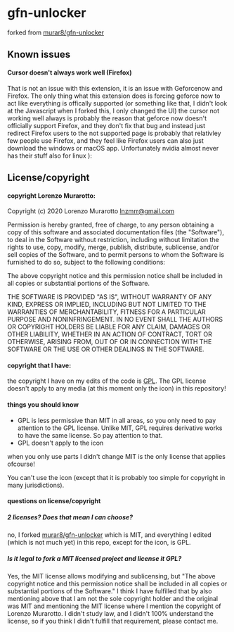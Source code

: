 # gfn-unlocker
forked from [murar8/gfn-unlocker](https://github.com/murar8/gfn-unlocker)
## Known issues
#### Cursor doesn't always work well (Firefox)
That is not an issue with this extension, it is an issue with Geforcenow and Firefox. The only thing what this extension does is forcing geforce now to act like everything is offically supported (or something like that, I didn't look at the Javascript when I forked this, I only changed the UI) the cursor not working well always is probably the reason that geforce now doesn't officially support Firefox, and they don't fix that bug and instead just redirect Firefox users to the not supported page is probably that relativley few people use Firefox, and they feel like Firefox users can also just download the windows or macOS app. Unfortunately nvidia almost never has their stuff also for linux ):

## License/copyright
#### copyright Lorenzo Murarotto: 
Copyright (c) 2020 Lorenzo Murarotto lnzmrr@gmail.com

Permission is hereby granted, free of charge, to any person obtaining a copy of this software and associated documentation files (the "Software"), to deal in the Software without restriction, including without limitation the rights to use, copy, modify, merge, publish, distribute, sublicense, and/or sell copies of the Software, and to permit persons to whom the Software is furnished to do so, subject to the following conditions:

The above copyright notice and this permission notice shall be included in all copies or substantial portions of the Software.

THE SOFTWARE IS PROVIDED "AS IS", WITHOUT WARRANTY OF ANY KIND, EXPRESS OR IMPLIED, INCLUDING BUT NOT LIMITED TO THE WARRANTIES OF MERCHANTABILITY, FITNESS FOR A PARTICULAR PURPOSE AND NONINFRINGEMENT. IN NO EVENT SHALL THE AUTHORS OR COPYRIGHT HOLDERS BE LIABLE FOR ANY CLAIM, DAMAGES OR OTHER LIABILITY, WHETHER IN AN ACTION OF CONTRACT, TORT OR OTHERWISE, ARISING FROM, OUT OF OR IN CONNECTION WITH THE SOFTWARE OR THE USE OR OTHER DEALINGS IN THE SOFTWARE.

#### copyright that I have: 
the copyright I have on my edits of the code is [GPL](https://opensource.org/licenses/gpl-license). The GPL license doesn't apply to any media (at this moment only the icon) in this repository!
#### things you should know
  - GPL is less permissive than MIT in all areas, so you only need to pay attention to the GPL license. Unlike MIT, GPL requires derivative works to have the same license. So    pay attention to that.
  - GPL doesn't apply to the icon

when you only use parts I didn't change MIT is the only license that applies ofcourse!

You can't use the icon (except that it is probably too simple for copyright in many jurisdictions).

#### questions on license/copyright
##### 2 licenses? Does that mean I can choose?
no, I forked [murar8/gfn-unlocker](https://github.com/murar8/gfn-unlocker) which is MIT, and everything I edited (which is not much yet) in this repo, except for the icon, is GPL. 
##### Is it legal to fork a MIT licensed project and license it GPL?
Yes, the MIT license allows modifying and sublicensing, but "The above copyright notice and this permission notice shall be included in all copies or substantial portions of the Software." I think I have fulfilled that by also mentioning above that I am not the sole copyright holder and the original was MIT and mentioning the MIT license where I mention the copyright of Lorenzo Murarotto. I didn't study law, and I didn't 100% understand the license, so if you think I didn't fulfill that requirement, please contact me.
